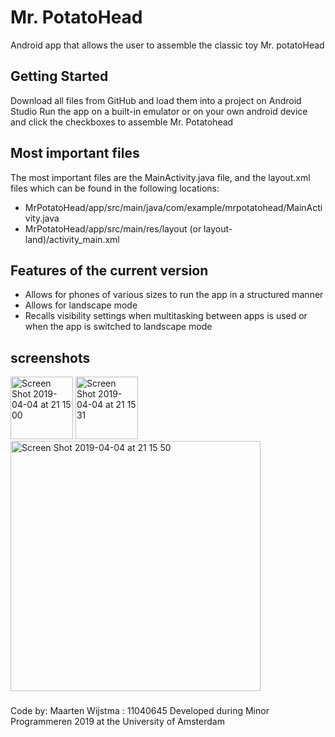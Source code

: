 # Mr. PotatoHead

Android app that allows the user to assemble the classic toy Mr. potatoHead

## Getting Started

Download all files from GitHub and load them into a project on Android Studio
Run the app on a built-in emulator or on your own android device and click the checkboxes to assemble Mr. Potatohead

## Most important files

The most important files are the MainActivity.java file, and the layout.xml files which can be found in the following locations:
- MrPotatoHead/app/src/main/java/com/example/mrpotatohead/MainActivity.java
- MrPotatoHead/app/src/main/res/layout (or layout-land)/activity_main.xml

## Features of the current version

- Allows for phones of various sizes to run the app in a structured manner
- Allows for landscape mode
- Recalls visibility settings when multitasking between apps is used or when the app is switched to landscape mode

## screenshots
<img width="100" alt="Screen Shot 2019-04-04 at 21 15 00" src="https://user-images.githubusercontent.com/47351811/55588106-37a1b480-572d-11e9-8134-19abc193b241.png"> <img width="100" alt="Screen Shot 2019-04-04 at 21 15 31" src="https://user-images.githubusercontent.com/47351811/55588202-70418e00-572d-11e9-974f-c651ea9d7d89.png"> <img width="400" alt="Screen Shot 2019-04-04 at 21 15 50" src="https://user-images.githubusercontent.com/47351811/55588225-7df71380-572d-11e9-94c9-59d44e2c7325.png">

###
Code by: Maarten Wijstma : 11040645
Developed during Minor Programmeren 2019 at the University of Amsterdam

